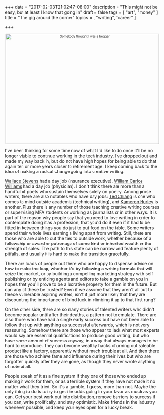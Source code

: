 +++
date = "2017-02-03T21:02:47-08:00"
description = "This might not be easy, but at least I know that going in"
draft = false
tags = [
  "art",
  "money"
]
title = "The gig around the corner"
topics = [
  "writing",
  "career"
]

+++

<div align="center" style="font-size:x-small"><a data-flickr-embed="true"  
href="https://www.flickr.com/photos/randar/20410970636/in/photostream/"
title="Somebody thought I was a beggar">
<img src="https://c1.staticflickr.com/1/494/20410970636_d0351ebe97.jpg"
width="500" height="359" alt="Somebody thought I was a beggar"></a>
<script async src="//embedr.flickr.com/assets/client-code.js"
charset="utf-8"></script></div>

I've been thinking for some time now of what I'd like to do once it'll be no
longer viable to continue working in the tech industry. I've dropped out and
made my way back in, but do not have high hopes for being able to do that again
ten or more years closer to retirement age. I keep coming back to the idea of
making a radical change going into creative writing.

[Wallace Stevens](https://en.wikipedia.org/wiki/Wallace_Stevens)
had a day job (insurance executive).
[William Carlos Williams](https://en.wikipedia.org/wiki/William_Carlos_Williams)
had a day job (physician). I don't
think there are more than a handful of poets who sustain themselves solely on
poetry. Among prose writers, there are also notables who have day jobs:
[Ted Chiang](https://web.archive.org/web/20180614175022/http://tedchiang.blogspot.com/)
 is one who comes to mind outside academia (technical writing), and
[Kameron Hurley](http://www.kameronhurley.com/made-writing-fiction-2016/) is
another. Plus there is any number of those
teaching creative writing courses or supervising MFA students or working as
journalists or in other ways. It is part of the reason why people say that you
need to love writing in order to contemplate doing it as a profession, that
you'd do it even if it had to be fitted in between things you do just to
put food on the table. Some writers spend their whole lives earning a living
apart from writing.
Still, there are those who are able to cut the ties to outside work, whether
because of a
fellowship or award or patronage of some kind or inherited wealth or
the strength of sales. The path to this state can be narrow and feature
plenty of pitfalls, and usually it is hard to make the transition gracefully.

There are
loads of people out there who are happy to dispense advice on how to make the
leap, whether it's by following a writing formula that will seize the market,
or by building a compelling marketing strategy with self publishing or by
enticing agents and editors to take a gamble on you in hopes that you'll prove
to be a lucrative property for them in the future. But can any of these be
trusted? Even if we assume that they aren't all out to fleece vulnerable aspiring
writers, isn't it just more likely that they are discounting the
importance of blind luck in climbing it up to that first rung?

On the other side, there are so many stories of talented writers who didn't
become popular until
after their deaths, a pattern not to
emulate. There are also those who have had a single early success but have not
been able to follow that up with anything as successful afterwards, which is
not very reassuring. Somehow there are those who appear to lack
what most experts would say are essential qualifications to produce good
writing, but who have some amount of success anyway, in a way that always
manages to be hard to reproduce. They can become wealthy hacks churning out
saleable product like a factory, apparently without much trouble at all. And
then there are those who achieve fame and influence during their lives but who
are forgotten quickly after they are gone, as though they never wrote anything
of note at all.

People speak of it as a fine system if they one of those who ended up making it
work for them, or as a terrible system if they have not made it no matter what
they tried. So it's a gamble, I guess, more than not. Maybe the only thing to
do is to try to get the odds going in your favor as much as you can.
Get your best work out into distribution,
remove barriers to success if you can, write prolifically, and
stay optimistic. Make friends in the industry whenever possible, and keep your
eyes open for a lucky break.
